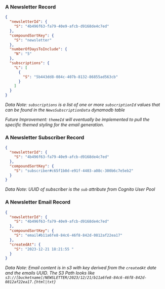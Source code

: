 
### A Newsletter Record
```json
{
  "newsletterId": {
    "S": "4b496f63-fa79-40e9-afcb-d9168de4c7ed"
  },
  "compoundSortKey": {
    "S": "newsletter"
  },
  "numberOfDaysToInclude": {
    "N": "5"
  },
  "subscriptions": {
    "L": [
      {
        "S": "5b443dd8-084c-407b-8132-86855ad563cb"
      }
    ]
  }
}
```
*Data Note: `subscriptions` is a list of one or more `subscriptionId` values that can be found in the `NewsSubscriptionData` dynamodb table*

*Future Improvement: `themeId` will eventually be implemented to pull the specific themed styling for the email generation.*

### A Newsletter Subscriber Record
```json
{
  "newsletterId": {
    "S": "4b496f63-fa79-40e9-afcb-d9168de4c7ed"
  },
  "compoundSortKey": {
    "S": "subscriber#c65f1b0d-e91f-4403-a08c-300b6c7e5eb2"
  }
}
```
*Data Note: UUID of subscriber is the `sub` attribute from Cognito User Pool*

### A Newsletter Email Record
```json
{
  "newsletterId": {
    "S": "4b496f63-fa79-40e9-afcb-d9168de4c7ed"
  },
  "compoundSortKey": {
    "S": "email#b11a6fe8-84c6-46f8-842d-0812af22ea17"
  },
  "createdAt": {
    "S": "2023-12-21 18:21:55 "
  }
}
```
*Data Note: Email content is in s3 with key derived from the `createdAt` date and the emails UUID. The S3 Path looks like `s3://[bucketname]/NEWSLETTER/2023/12/21/b11a6fe8-84c6-46f8-842d-0812af22ea17.{html|txt}`*